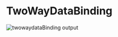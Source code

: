 # TwoWayDataBinding

![twowaydataBinding output](https://user-images.githubusercontent.com/79982684/113169101-2398cc80-91fa-11eb-9569-a5ec3df79a90.png)
